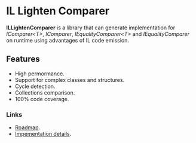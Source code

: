 # IL Lighten Comparer

**ILLightenComparer** is a library that can generate implementation for *IComparer\<T\>*, *IComparer*, *IEqualityComparer\<T\>* and *IEqualityComparer* on runtime using advantages of IL code emission.

## Features

* High permormance.
* Support for complex classes and structures.
* Cycle detection.
* Collections comparison.
* 100% code coverage.

### Links

* [Roadmap](./roadmap.md).
* [Impementation details](./reasoning.md).
